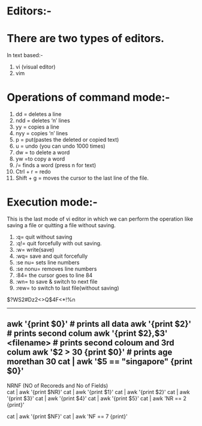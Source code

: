 # Editors:-
# There are two types of editors.
In text based:-
1.	vi (visual editor)
2.	vim

# Operations of command mode:-
1.	dd   = deletes a line
2.	ndd  = deletes ‘n’ lines
3.	yy   = copies a line
4.	nyy  = copies ‘n’ lines
5.	p    = put(pastes the deleted or copied text)
6.	u    = undo (you can undo 1000 times)
7.	dw  = to delete a word 
8.	yw   =to copy a word 
9.	/<word to find>= finds a word (press n for text)
10.	Ctrl + r = redo
11.	Shift + g = moves the cursor to the last line of the file.

# Execution mode:-
This is the last mode of vi editor in which we can perform the operation like saving a file or quitting a file without saving.
1. :q= quit without saving
2. :q!= quit forcefully with out saving.
3. :w= write(save)
4. :wq= save and quit forcefully
5. :se nu= sets line numbers
6. :se nonu= removes line numbers
7. :84= the cursor goes to line 84
8. :wn= to save & switch to next file
9. :rew= to switch to last file(without saving)

$?WS2#Dz2<>Q$4F<*!%n

---
awk '{print $0}' <filename> # prints all data
awk '{print $2}' <filename> # prints second colum
awk '{print $2},$3' <filename> # prints second coloum and 3rd colum
awk '$2 > 30 {print $0}' # prints age morethan 30 
cat <filename> | awk '$5 == "singapore" {print $0}'
---
NRNF (NO of Recoreds and No of Fields)  
cat <filename> | awk '{print $NR}'
cat <filename> | awk '{print $1}'
cat <filename> | awk '{print $2}'
cat <filename> | awk '{print $3}'
cat <filename> | awk '{print $4}'
cat <filename> | awk '{print $5}'
cat <filename> | awk 'NR == 2 {print}'

cat <filename> | awk '{print $NF}'
cat <filename> | awk 'NF == 7 {print}'





